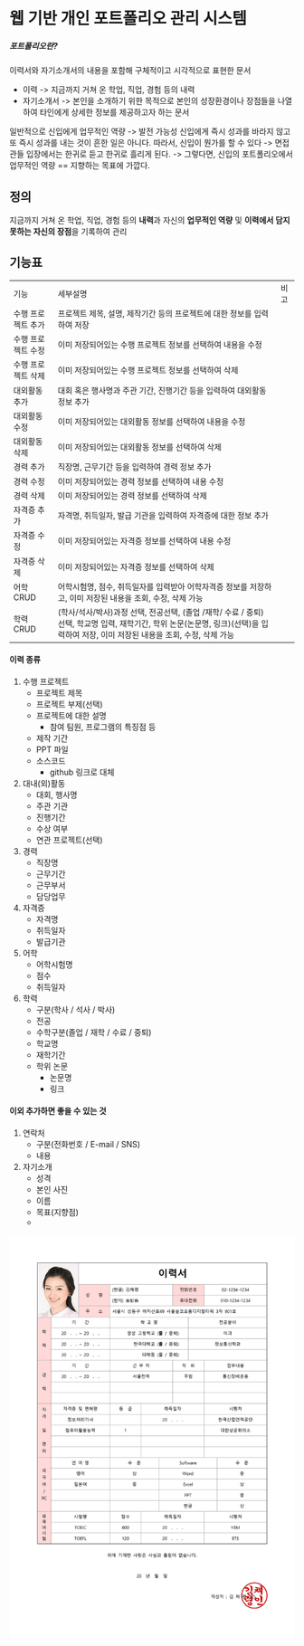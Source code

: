 웹 기반 개인 포트폴리오 관리 시스템
=================

##### 포트폴리오란?
이력서와 자기소개서의 내용을 포함해 구체적이고 시각적으로 표현한 문서
* 이력 -> 지금까지 거쳐 온 학업, 직업, 경험 등의 내력
* 자기소개서 -> 본인을 소개하기 위한 목적으로 본인의 성장환경이나 장점들을 나열하여 타인에게 상세한 정보를 제공하고자 하는 문서

일반적으로 신입에게 업무적인 역량 -> 발전 가능성
신입에게 즉시 성과를 바라지 않고 또 즉시 성과를 내는 것이 흔한 일은 아니다.
따라서, 신입이 뭔가를 할 수 있다 -> 면접관들 입장에서는 한귀로 듣고 한귀로 흘리게 된다.
-> 그렇다면, 신입의 포트폴리오에서 업무적인 역량 == 지향하는 목표에 가깝다.

정의
-------
지금까지 거쳐 온 학업, 직업, 경험 등의 **내력**과 자신의 **업무적인 역량** 및 **이력에서 담지 못하는 자신의 장점**을 기록하여 관리

기능표
---------------------
<table>
    <tr>
        <td>기능</td>
        <td>세부설명</td>
        <td>비고</td>
    </tr>
    <tr>
        <td>수행 프로젝트 추가</td>
        <td>프로젝트 제목, 설명, 제작기간 등의 프로젝트에 대한 정보를 입력하여 저장</td>
        <td></td>
    </tr>
    <tr>
        <td>수행 프로젝트 수정</td>
        <td>이미 저장되어있는 수행 프로젝트 정보를 선택하여 내용을 수정</td>
        <td></td>
    </tr>
    <tr>
        <td>수행 프로젝트 삭제</td>
        <td>이미 저장되어있는 수행 프로젝트 정보를 선택하여 삭제</td>
        <td></td>
    </tr>
    <tr>
        <td>대외활동 추가</td>
        <td>대회 혹은 행사명과 주관 기간, 진행기간 등을 입력하여 대외활동 정보 추가</td>
        <td></td>
    </tr>
    <tr>
        <td>대외활동 수정</td>
        <td>이미 저장되어있는 대외활동 정보를 선택하여 내용을 수정</td>
        <td></td>
    </tr>
    <tr>
        <td>대외활동 삭제</td>
        <td>이미 저장되어있는 대외활동 정보를 선택하여 삭제</td>
        <td></td>
    </tr>
    <tr>
        <td>경력 추가</td>
        <td>직장명, 근무기간 등을 입력하여 경력 정보 추가</td>
        <td></td>
    </tr>
    <tr>
        <td>경력 수정</td>
        <td>이미 저장되어있는 경력 정보를 선택하여 내용 수정</td>
        <td></td>
    </tr>
    <tr>
        <td>경력 삭제</td>
        <td>이미 저장되어있는 경력 정보를 선택하여 삭제</td>
        <td></td>
    </tr>
    <tr>
        <td>자격증 추가</td>
        <td>자격명, 취득일자, 발급 기관을 입력하여 자격증에 대한 정보 추가</td>
        <td></td>
    </tr>
    <tr>
        <td>자격증 수정</td>
        <td>이미 저장되어있는 자격증 정보를 선택하여 내용 수정</td>
        <td></td>
    </tr>
    <tr>
        <td>자격증 삭제</td>
        <td>이미 저장되어있는 자격증 정보를 선택하여 삭제</td>
        <td></td>
    </tr>
    <tr>
        <td>어학 CRUD</td>
        <td>어학시험명, 점수, 취득일자를 입력받아 어학자격증 정보를 저장하고, 이미 저장된 내용을 조회, 수정, 삭제 가능</td>
        <td></td>
    </tr>
    <tr>
        <td>학력 CRUD</td>
        <td>(학사/석사/박사)과정 선택, 전공선택, (졸업 /재학/ 수료 / 중퇴) 선택, 학교명 입력, 재학기간, 학위 논문(논문명, 링크)(선택)을 입력하여 저장, 이미 저장된 내용을 조회, 수정, 삭제 가능</td>
        <td></td>
    </tr>
</table>

#### 이력 종류

1. 수행 프로젝트
    - 프로젝트 제목
    - 프로젝트 부제(선택)
    - 프로젝트에 대한 설명
        * 참여 팀원, 프로그램의 특징점 등
    - 제작 기간
    - PPT 파일
    - 소스코드
        * github 링크로 대체
2. 대내(외)활동
    - 대회, 행사명
    - 주관 기관
    - 진행기간
    - 수상 여부
    - 연관 프로젝트(선택)
3. 경력
    - 직장명
    - 근무기간
    - 근무부서
    - 담당업무
4. 자격증
    - 자격명
    - 취득일자
    - 발급기관
5. 어학
    - 어학시험명
    - 점수
    - 취득일자
6. 학력
    - 구분(학사 / 석사 / 박사)
    - 전공
    - 수학구분(졸업 / 재학 / 수료 / 중퇴)
    - 학교명
    - 재학기간
    - 학위 논문
        * 논문명
        * 링크

#### 이외 추가하면 좋을 수 있는 것
1. 연락처
    - 구분(전화번호 / E-mail / SNS)
    - 내용
2. 자기소개
    - 성격
    - 본인 사진
    - 이름
    - 목표(지향점)
    - 

<img src = "folio.jpg">